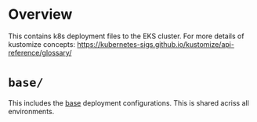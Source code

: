 # Overview

This contains k8s deployment files to the EKS cluster. For more details of kustomize concepts:
https://kubernetes-sigs.github.io/kustomize/api-reference/glossary/

# `base/`

This includes the [base](https://kubernetes-sigs.github.io/kustomize/api-reference/glossary/#base) deployment
configurations. This is shared acriss all environments.